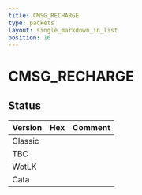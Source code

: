 ```yaml
---
title: CMSG_RECHARGE
type: packets
layout: single_markdown_in_list
position: 16
---
```


# CMSG_RECHARGE

## Status

Version | Hex | Comment
---------- | ---------- | ---------- 
Classic |  |  
TBC |  |  
WotLK |  |  
Cata |  |  

